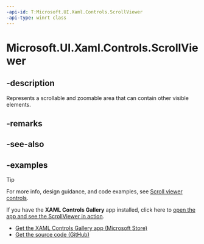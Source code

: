 ```yaml
---
-api-id: T:Microsoft.UI.Xaml.Controls.ScrollViewer
-api-type: winrt class
---
```


# Microsoft.UI.Xaml.Controls.ScrollViewer

<!--
public class ScrollViewer : Windows.UI.Xaml.Controls.Control
-->

## -description

Represents a scrollable and zoomable area that can contain other visible elements.

## -remarks

## -see-also

## -examples

> [!TIP]
> For more info, design guidance, and code examples, see [Scroll viewer controls](/windows/uwp/design/controls-and-patterns/scroll-controls).
>
> If you have the **XAML Controls Gallery** app installed, click here to [open the app and see the ScrollViewer in action](xamlcontrolsgallery:/item/ScrollViewer2).
> + [Get the XAML Controls Gallery app (Microsoft Store)](https://www.microsoft.com/store/productId/9MSVH128X2ZT)
> + [Get the source code (GitHub)](https://github.com/Microsoft/Xaml-Controls-Gallery)
